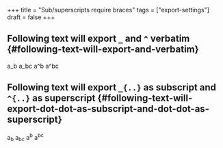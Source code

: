 +++
title = "Sub/superscripts require braces"
tags = ["export-settings"]
draft = false
+++

## Following text will export `_` and `^` verbatim {#following-text-will-export-and-verbatim}

a\_b a\_bc a^b a^bc


## Following text will export `_{..}` as subscript and `^{..}` as superscript {#following-text-will-export-dot-dot-as-subscript-and-dot-dot-as-superscript}

a<sub>b</sub> a<sub>bc</sub> a<sup>b</sup> a<sup>bc</sup>
